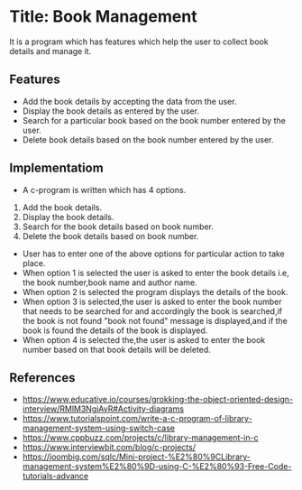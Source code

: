 # Title: Book Management
It is a program which has features which help the user to collect book details and manage it.

## Features
* Add the book details by accepting the data from the user.
* Display the book details as entered by the user.
* Search for a particular book based on the book number entered by the user.
* Delete book details based on the book number entered by the user.

## Implementatiom
* A c-program is written which has 4 options.
1. Add the book details.
2. Display the book details.
3. Search for the book details based on book number.
4. Delete the book details based on book number.
* User has to enter one of the above options for particular action to take place.
* When option 1 is selected the user is asked to enter the book details i.e, the book number,book name and author name.
* When option 2 is selected the program displays the details of the book.
* When option 3 is selected,the user is asked to enter the book number that needs to be searched for and accordingly the book is searched,if the book is not found "book not found" message is displayed,and if the book is found the details of the book is displayed.
* When option 4 is selected the,the user is asked to enter the book number based on that book details will be deleted.

## References
* https://www.educative.io/courses/grokking-the-object-oriented-design-interview/RMlM3NgjAyR#Activity-diagrams
* https://www.tutorialspoint.com/write-a-c-program-of-library-management-system-using-switch-case
* https://www.cppbuzz.com/projects/c/library-management-in-c
* https://www.interviewbit.com/blog/c-projects/
* https://joombig.com/sqlc/Mini-project-%E2%80%9CLibrary-management-system%E2%80%9D-using-C-%E2%80%93-Free-Code-tutorials-advance

